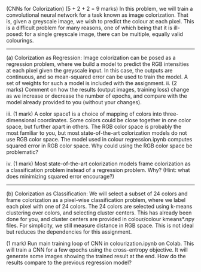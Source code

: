 
(CNNs for Colorization) (5 + 2 + 2 = 9 marks) In this problem, we will train a convolutional
neural network for a task known as image colorization. That is, given a greyscale
image, we wish to predict the colour at each pixel. This is a difficult problem for many
reasons, one of which being that it is ill-posed: for a single greyscale image, there can be
multiple, equally valid colourings.
________________________________________________________________________________________
(a) Colorization as Regression: Image colorization can be posed as a regression problem,
where we build a model to predict the RGB intensities at each pixel given the
greyscale input. In this case, the outputs are continuous, and so mean-squared error
can be used to train the model. A set of weights for such a model is included with the
assignment. 
ii. (2 marks)  Comment on how the results (output images,
training loss) change as we increase or decrease the number of epochs, and compare
with the model already provided to you (without your changes).

iii. (1 mark) A color space1 is a choice of mapping of colors into three-dimensional
coordinates. Some colors could be close together in one color space, but further
apart in others. The RGB color space is probably the most familiar to you, but
most state-of-the-art colorization models do not use RGB color space. The model
used in colour regression.ipynb computes squared error in RGB color space.
Why could using the RGB color space be problematic?

iv. (1 mark) Most state-of-the-art colorization models frame colorization as a classification
problem instead of a regression problem. Why? (Hint: what does minimizing
squared error encourage?)
______________________________________________________________________________________________
(b) Colorization as Classification: We will select a subset of 24 colors and frame colorization
as a pixel-wise classification problem, where we label each pixel with one of
24 colors. The 24 colors are selected using k-means clustering over colors, and selecting
cluster centers. This has already been done for you, and cluster centers are provided
in colour/colour kmeans*.npy files. For simplicity, we still measure distance in RGB
space. This is not ideal but reduces the dependencies for this assignment.

(1 mark) Run main training loop of CNN in colourization.ipynb on Colab. This
will train a CNN for a few epochs using the cross-entropy objective. It will generate
some images showing the trained result at the end. How do the results compare to
the previous regression model?

